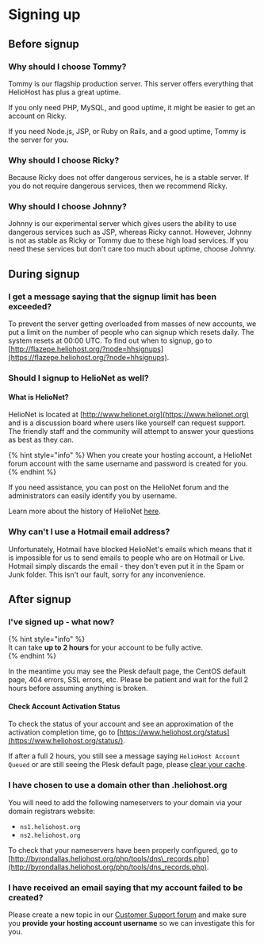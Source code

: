 # Signing up

## Before signup

### Why should I choose Tommy?

Tommy is our flagship production server. This server offers everything that HelioHost has plus a great uptime.

If you only need PHP, MySQL, and good uptime, it might be easier to get an account on Ricky.

If you need Node.js, JSP, or Ruby on Rails, and a good uptime, Tommy is the server for you.

### Why should I choose Ricky?

Because Ricky does not offer dangerous services, he is a stable server. If you do not require dangerous services, then we recommend Ricky.

### Why should I choose Johnny?

Johnny is our experimental server which gives users the ability to use dangerous services such as JSP, whereas Ricky cannot. However, Johnny is not as stable as Ricky or Tommy due to these high load services. If you need these services but don't care too much about uptime, choose Johnny.

## During signup

### I get a message saying that the signup limit has been exceeded?

To prevent the server getting overloaded from masses of new accounts, we put a limit on the number of people who can signup which resets daily. The system resets at 00:00 UTC. To find out when to signup, go to [http://flazepe.heliohost.org/?node=hhsignups](https://flazepe.heliohost.org/?node=hhsignups).

### Should I signup to HelioNet as well?

#### What is HelioNet?

HelioNet is located at [http://www.helionet.org](https://www.helionet.org) and is a discussion board where users like yourself can request support. The friendly staff and the community will attempt to answer your questions as best as they can.  

{% hint style="info" %}
When you create your hosting account, a HelioNet forum account with the same username and password is created for you.   
{% endhint %}

If you need assistance, you can post on the HelioNet forum and the administrators can easily identify you by username.

Learn more about the history of HelioNet [here](https://wiki.helionet.org/hosting/helionet).

### Why can't I use a Hotmail email address?

Unfortunately, Hotmail have blocked HelioNet's emails which means that it is impossible for us to send emails to people who are on Hotmail or Live. Hotmail simply discards the email - they don't even put it in the Spam or Junk folder. This isn't our fault, sorry for any inconvenience.

## After signup

### I've signed up - what now?

{% hint style="info" %}  
It can take **up to 2 hours** for your account to be fully active.  
{% endhint %}

In the meantime you may see the Plesk default page, the CentOS default page, 404 errors, SSL errors, etc. Please be patient and wait for the full 2 hours before assuming anything is broken.  

#### Check Account Activation Status
To check the status of your account and see an approximation of the activation completion time, go to [https://www.heliohost.org/status](https://www.heliohost.org/status/).  

If after a full 2 hours, you still see a message saying `HelioHost Account Queued` or are still seeing the Plesk default page, please [clear your cache](../misc/clear-your-cache.md).

### I have chosen to use a domain other than .heliohost.org

You will need to add the following nameservers to your domain via your domain registrars website:

* `ns1.heliohost.org`
* `ns2.heliohost.org`

To check that your nameservers have been properly configured, go to [http://byrondallas.heliohost.org/php/tools/dns\_records.php](http://byrondallas.heliohost.org/php/tools/dns_records.php).

### I have received an email saying that my account failed to be created?

Please create a new topic in our [Customer Support forum](https://helionet.org/index/forum/45-customer-service/?do=add) and make sure you **provide your hosting account username** so we can investigate this for you.

